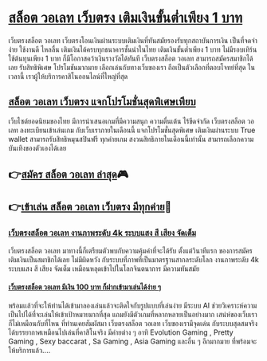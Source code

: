 # [สล็อต วอเลท เว็บตรง เติมเงินขั้นต่ำเพียง 1 บาท](https://shorturl.asia/HzhEx "สล็อต วอเลท เว็บตรง เติมเงินขั้นต่ำเพียง 1 บาท")
เว็บตรงสล็อต วอเลท เว็บตรงโอนเงินผ่านระบบเติมเงินที่ทันสมัยรองรับทุกสถาบันการเงิน เป็นที่จดจำง่าย ใช้งานดี ไหลลื่น เติมเงินได้ครบทุกธนาคารชั้นนำในไทย เติมเงินขั้นต่ำเพียง 1 บาท ไม่มีรอบเทิร์น ใช้ต้นทุนเพียง 1 บาท ก็มีโอกาสคว้าเงินรางวัลได้ทันที เว็บตรงสล็อต วอเลท สามารถสมัครสมาชิกได้เลย รับสิทธิพิเศษ โปรโมชันมากมาย เลือกเล่นกับทางเว็บของเรา ถือเป็นตัวเลือกที่ตอบโจทย์ที่สุด ในเวลานี้ เราผู้ให้บริการคาสิโนออนไลน์ที่ใหญ่ที่สุด
## [สล็อต วอเลท เว็บตรง แจกโปรโมชั่นสุดพิเศษเพียบ](https://shorturl.asia/HzhEx "สล็อต วอเลท เว็บตรง แจกโปรโมชั่นสุดพิเศษเพียบ")
เว็บไซต์ยอดนิยมของไทย มีการนำเสนอเกมที่มีความสนุก ความตื่นเต้น ไร้ขีดจำกัด เว็บตรงสล็อต วอเลท ลงทะเบียนเข้าเล่นเกม กับเว็บเราภายในเดือนนี้ แจกโปรโมชั่นสุดพิเศษ เติมเงินผ่านระบบ True wallet สามารถรับสิทธิหมุนสปินฟรี ทุกค่ายเกม สงวนสิทธิภายในเดือนนี้เท่านั้น สามารถเลือกความบันเทิงของตัวเองได้เลย
## 👉[สมัคร สล็อต วอเลท ล่าสุด](https://shorturl.asia/HzhEx "สมัคร สล็อต วอเลท ล่าสุด")🎮
## 👉[เข้าเล่น สล็อต วอเลท เว็บตรง มีทุกค่าย](https://shorturl.asia/HzhEx "เข้าเล่น สล็อต วอเลท เว็บตรง มีทุกค่าย")👾
### [เว็บตรงสล็อต วอเลท งานภาพระดับ 4k ระบบแสง สี เสียง จัดเต็ม](https://shorturl.asia/HzhEx "เว็บตรงสล็อต วอเลท งานภาพระดับ 4k ระบบแสง สี เสียง จัดเต็ม")
เว็บตรงสล็อต วอเลท มาทางนี้ก็เตรียมตัวพบกับความคุ้มค่าที่จะได้รับ ตั้งแต่วินาทีแรก ของการสมัครเติมเงินเป็นสมาชิกได้เลย ไม่มีผิดหวัง กับระบบที่ภาพที่เป็นมาตรฐานสากลระดับโลก งานภาพระดับ 4k ระบบแสง สี เสียง จัดเต็ม เหมือนหลุดเข้าไปในโลกจินตนาการ มีความทันสมัย
#### [เว็บตรงสล็อต วอเลท มีเงิน 100 บาท ก็ฝากเข้ามาเล่นได้ง่าย ๆ](https://shorturl.asia/HzhEx "เว็บตรงสล็อต วอเลท มีเงิน 100 บาท ก็ฝากเข้ามาเล่นได้ง่าย ๆ")
พร้อมเเล้วที่จะให้ท่านได้เข้ามาลองเล่นแล้วจะติดใจกับรูปแบบที่เล่นง่าย มีระบบ AI ช่วยวิเคราะห์ความเป็นไปได้ที่จะเล่นให้เข้าเป้าหมายมากที่สุด แถมยังมีตัวเกมที่หลากหลายเป็นอย่างมาก เสน่ห์ของเว็บเราก็ไม่เหมือนกับที่ไหน ที่ท่านเคยสัมผัสมา เว็บตรงสล็อต วอเลท เว็บของเรามีจุดเด่น กับระบบสุดสมจริง ได้บรรยากาศเหมือนไปเล่นที่คาสิโนจริง มีค่ายต่าง ๆ อาทิ Evolution Gaming , Pretty Gaming , Sexy baccarat , Sa Gaming , Asia Gaming และอื่น ๆ อีกมากมาย ที่พร้อมจะให้บริการแล้ว....
